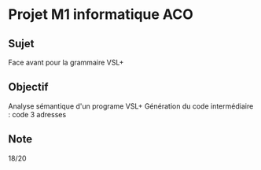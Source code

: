 # Projet M1 informatique ACO

## Sujet

Face avant pour la grammaire VSL+

## Objectif

Analyse sémantique d'un programe VSL+
Génération du code intermédiaire : code 3 adresses

## Note

18/20
